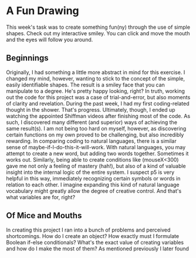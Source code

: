 # A Fun Drawing
This week's task was to create something fun(ny) through the use of simple shapes. Check out my interactive smiley. You can click and move the mouth and the eyes will follow you around. 

## Beginnings
Originally, I had something a little more abstract in mind for this exercise. I changed my mind, however, wanting to stick to the concept of the simple, easily identifiable shapes. The result is a smiley face that you can manipulate to a degree. He's pretty happy looking, right? In truth, working out the code for this project was a case of trial-and-error, but also moments of clarity and revelation. During the past week, I had my first coding-related thought in the shower. That's progress. Ultimately, though, I ended up watching the appointed Shiffman videos after finishing most of the code. As such, I discovered many different (and superior) ways of achieving the same result(s). I am not being too hard on myself, however, as discovering certain functions on my own proved to be challenging, but also incredibly rewarding. In comparing coding to natural languages, there is a similar sense of maybe-if-I-do-this-it-will-work. With natural languages, you may attempt to create a new word, but adding two words together. Sometimes it works out. Similarly, being able to create conditions like (mouseX<300) gave me not only a feeling of mastery (hah!), but also of a kind of valuable insight into the internal logic of the entire system. I suspect p5 is very helpful in this way, immediately recognizing certain symbols or words in relation to each other. I imagine expanding this kind of natural language vocabulary might greatly allow the degree of creative control. And that's what variables are for, right?

## Of Mice and Mouths
In creating this project I ran into a bunch of problems and perceived shortcomings. How do I create an object? How exactly must I formulate Boolean if-else conditionals? What's the exact value of creating variables and how do I make the most of them? As mentioned previously I later found answers to these questions, but while it lasted, I did enjoy wrestling with these questions myself. That's not to say that I would do it again. There's obviously an abundance of knowledge to draw upon with regards to programming and I better make the best of it. One interesting problem I came across was this: I wanted the mouth to be manipulable. I did not know how to define the mouth as an object, however. I knew that I could tie the dimensions of the mouth to the values of the X and Y-position of the mouse. But I wanted to ensure some kind of spatial proximity between the mouse and the mouth. So I had to specify the required coordinates in conjunction with the mouse-click. However, this created an unforseen problem: the mouth could now only be manipulated within those conditional dimensions. In hindsight it seems obvious - move the mouse out of range, and the mouth cannot follow - but it was a bit of surprise when I realized this.

## Let's put a smile on that face
Olga Goriunova writes: "Fun should not be understood correctly or in one way: its strength is in its multiplicity." I tend to agree. Even so, I went with something near universal in its appeal and meaning: the smiley. Adorable, inoffensive, expressive. In terms of interaction, I think there's a rather unique kind of fun related to the sense of manipulating objects - even to the point where they are not behaving as intended by the creator. This is beautifully illustrated by the intro-screen in Super Mario 64, which this project humbly pays homage to. With regards to fun in code, there is obviously the experience of coding itself. I did not use the word once in the previous sections, but I would not object to someone descriping this exploratory experience as fun. Furthermore, I found the (proposed) connection between fun, wit and economy. "Brevity is the soul of wit", someone said. It was Shakespeare, but that's not important. What's important is the idea, that making the most of very little is not only efficient; it's witty. That kind of economical thinking makes for good jokes (cut away the fat, they say) and good code. Learning about variables definitely made me appreciate this to a greater extend. It allows for a coding proces (and product) that is more tightly organized, but manageable and, well, more fun.

Speaking of breavity, I think I better stop writing now. 
